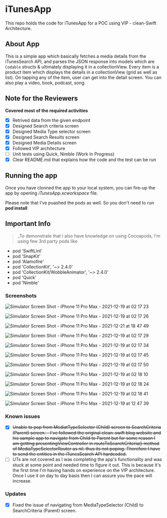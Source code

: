# iTunesApp
This repo holds the code for iTunesApp for a POC using VIP - clean-Swift Architecture.

## About App

This is a simple app which basically fetches a media details from the iTunesSearch API, and parses the JSON response into models which are `Codable` structs & ultimately displaying it in a collectionView. Every item is a product item which displays the details in a collectionView (grid as well as list). On tapping any of the item, user can get into the detail screen.
You can also play a video, book, podcast, song.

## Note for the Reviewers

**Covered most of the required activities**
- [x] Retrived data from the given endpoint 
- [x] Designed Search criteria screen
- [x] Designed Media Type selector screen
- [x] Designed Search Results screen
- [x] Designed Media Details screen
- [x] Followed VIP architecture
- [ ] Unit tests using Quick, Nimble (Work In Progress)
- [x] Clear README.md that explains how the code and the test can be run

## Running the app

Once you have clonned the app to your local system, you can fire-up the app by opening _iTunesApp.xcworkspace_ file.

Please note that I've puashed the pods as well. So you don't need to run **pod install**


## Important Info 
> _To demonstrate that I also have knowledge on using Cocoapods, I'm using few 3rd party pods like 

- pod 'SwiftLint'
- pod 'SnapKit'
- pod 'Alamofire'  
- pod 'CollectionKit', '~> 2.4.0'
- pod 'CollectionKit/WobbleAnimator', '~> 2.4.0'
- pod 'Quick'
- pod 'Nimble'


### Screenshots

![Simulator Screen Shot - iPhone 11 Pro Max - 2021-12-19 at 02 17 23](https://user-images.githubusercontent.com/6418402/146657788-d09168d0-6c46-49ff-9546-27d1a60127f2.png)

![Simulator Screen Shot - iPhone 11 Pro Max - 2021-12-19 at 02 17 26](https://user-images.githubusercontent.com/6418402/146657792-701b4785-ef2f-41a3-aa0e-c191f67d37d5.png)

![Simulator Screen Shot - iPhone 11 Pro Max - 2021-12-21 at 18 47 49](https://user-images.githubusercontent.com/6418402/146949301-d56b0b8a-ef99-4893-9d31-b4ca0cbe0312.png)

![Simulator Screen Shot - iPhone 11 Pro Max - 2021-12-19 at 02 17 29](https://user-images.githubusercontent.com/6418402/146657793-b63a806d-7ab0-45a7-b7d7-42488149aae1.png)

![Simulator Screen Shot - iPhone 11 Pro Max - 2021-12-19 at 02 17 34](https://user-images.githubusercontent.com/6418402/146657794-70ab4a11-1a06-4615-966b-ee1eece1fd91.png)

![Simulator Screen Shot - iPhone 11 Pro Max - 2021-12-19 at 02 17 45](https://user-images.githubusercontent.com/6418402/146657798-c03925c4-52ca-46a7-8ec8-c954256b0a16.png)

![Simulator Screen Shot - iPhone 11 Pro Max - 2021-12-19 at 02 17 50](https://user-images.githubusercontent.com/6418402/146657801-1b3537c0-28c1-444c-8ea2-0542ab56e46a.png)

![Simulator Screen Shot - iPhone 11 Pro Max - 2021-12-19 at 02 18 10](https://user-images.githubusercontent.com/6418402/146657803-97ebc2be-4863-4431-91a0-ab37d73ccc53.png)

![Simulator Screen Shot - iPhone 11 Pro Max - 2021-12-19 at 02 18 24](https://user-images.githubusercontent.com/6418402/146657804-d370d884-3d12-4d5a-bd87-5759c03d11ed.png)

![Simulator Screen Shot - iPhone 11 Pro Max - 2021-12-19 at 02 18 41](https://user-images.githubusercontent.com/6418402/146657805-8f377e54-51e5-40f2-9a3d-347c23fee19a.png)

![Simulator Screen Shot - iPhone 11 Pro Max - 2021-12-19 at 12 47 39](https://user-images.githubusercontent.com/6418402/146669059-41629fb2-873d-42de-bb8b-968349ecfd6e.png)


### Known issues

- [x] ~~Unable to pop from MediatTypeSelector (Child) screen to SearchCriteria (Parent) screen. - I've followed the original clean-swift blog website and his sample app to navigate from Child to Parent but for some reason I am getting presentingViewController in routeToSearchCriteria()  method of MediaTypeSelectorRouter as nil. thus its not poping. Therefore I have to send the entities in the iTunesSearch API hardcoded.~~
- [ ] UTs are not covered as I was completing the app's functionality and was stuck at some point and needed time to figure it out. This is because it's the first time I'm having hands on experience on the VIP architecture. Once I use it on day to day basis then I can assure you the pace will increase.

### Updates
- [x] Fixed the issue of navigating from MediaTypeSelector (Child) to SearchCriteria (Parent) screen.
